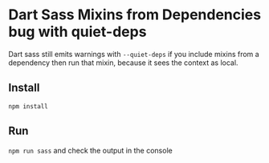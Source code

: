 # Dart Sass Mixins from Dependencies bug with quiet-deps

Dart sass still emits warnings with `--quiet-deps` if you include mixins from a dependency then run that mixin, because it sees the context as local.

## Install

`npm install`

## Run

`npm run sass` and check the output in the console